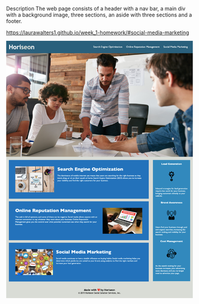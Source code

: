 Description
The web page consists of a header with a nav bar, a main div with a  background image, three sections, an aside with three sections and a footer.

https://laurawalters1.github.io/week_1-homework/#social-media-marketing

<img src="screencapture-laurawalters1-github-io-week-1-homework-2021-12-09-22_42_14.png">